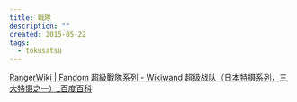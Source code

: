 ```yaml
---
title: 戰隊
description: ""
created: 2015-05-22
tags:
  - tokusatsu
---
```


[RangerWiki | Fandom](https://powerrangers.fandom.com/wiki/RangerWiki)
[超級戰隊系列 - Wikiwand](https://www.wikiwand.com/zh-hant/%E8%B6%85%E7%B4%9A%E6%88%B0%E9%9A%8A%E7%B3%BB%E5%88%97)
[超级战队（日本特摄系列，三大特摄之一）\_百度百科](https://baike.baidu.com/item/%E8%B6%85%E7%BA%A7%E6%88%98%E9%98%9F/3786015)
